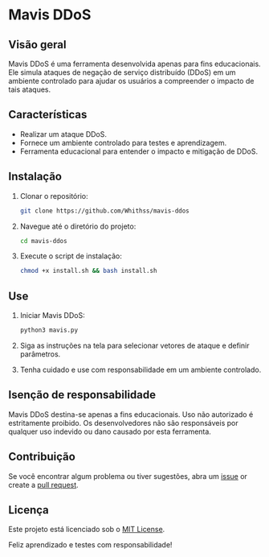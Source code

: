 # Mavis DDoS

## Visão geral

Mavis DDoS é uma ferramenta desenvolvida apenas para fins educacionais. Ele simula ataques de negação de serviço distribuído (DDoS) em um ambiente controlado para ajudar os usuários a compreender o impacto de tais ataques.

## Características

- Realizar um ataque DDoS.
- Fornece um ambiente controlado para testes e aprendizagem.
- Ferramenta educacional para entender o impacto e mitigação de DDoS.

## Instalação

1. Clonar o repositório:

    ```bash
    git clone https://github.com/Whithss/mavis-ddos
    ```

2. Navegue até o diretório do projeto:

    ```bash
    cd mavis-ddos
    ```

3. Execute o script de instalação:

    ```bash
    chmod +x install.sh && bash install.sh
    ```

## Use

1. Iniciar Mavis DDoS:

    ```bash
    python3 mavis.py
    ```

2. Siga as instruções na tela para selecionar vetores de ataque e definir parâmetros.

3. Tenha cuidado e use com responsabilidade em um ambiente controlado.

## Isenção de responsabilidade

Mavis DDoS destina-se apenas a fins educacionais. Uso não autorizado é estritamente proibido. Os desenvolvedores não são responsáveis por qualquer uso indevido ou dano causado por esta ferramenta.

## Contribuição

Se você encontrar algum problema ou tiver sugestões, abra um [issue](https://github.com/Whithss/mavis-ddos/issues) or create a [pull request](https://github.com/Whithss/mavis-ddos/pulls).

## Licença

Este projeto está licenciado sob o [MIT License](LICENSE).

Feliz aprendizado e testes com responsabilidade!
